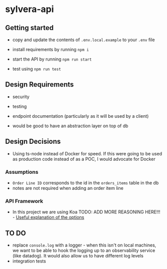 # sylvera-api

## Getting started

- copy and update the contents of `.env.local.example` to your `.env` file
- install requirements by running `npm i`
- start the API by running `npm run start`

- test using `npm run test`

## Design Requirements

- security
- testing
- endpoint documentation (particularly as it will be used by a client)

- would be good to have an abstraction layer on top of db

## Design Decisions

- Using ts-node instead of Docker for speed. If this were going to be used as production code instead of as a POC, I would advocate for Docker

### Assumptions

- `Order Line ID` corresponds to the id in the `orders_items` table in the db
- notes are not required when adding an order item line

### API Framework

- In this project we are using Koa
  TODO: ADD MORE REASONING HERE!!! - [Useful explanation of the options](https://nodesource.com/blog/Express-Koa-Hapi/)

## TO DO

- replace `console.log` with a logger - when this isn't on local machines, we want to be able to hook the logging up to an observability service (like datadog). It would also allow us to have different log levels
- integration tests
